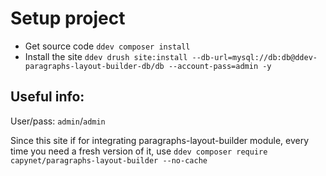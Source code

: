 # Setup project
* Get source code `ddev composer install`
* Install the site `ddev drush site:install --db-url=mysql://db:db@ddev-paragraphs-layout-builder-db/db --account-pass=admin -y`

## Useful info:
User/pass: `admin`/`admin`

Since this site if for integrating paragraphs-layout-builder module, every time you need a fresh version of it, use `ddev composer require capynet/paragraphs-layout-builder --no-cache`